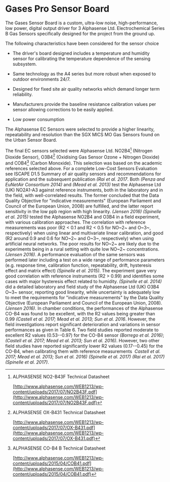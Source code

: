 Gases Pro Sensor Board
======================

The Gases Sensor Board is a custom, ultra-low noise, high-performance, low power, digital output driver for 3 Alphasense Ltd. Electrochemical Series B Gas Sensors specifically designed for the project from the ground up.

The following characteristics have been considered for the sensor choice

-   The driver's board designed includes a temperature and humidity sensor for calibrating the temperature dependence of the sensing subsystem.

-   Same technology as the A4 series but more robust when exposed to outdoor environments 24/7.  

-   Designed for fixed site air quality networks which demand longer term reliability.

-   Manufacturers provide the baseline resistance calibration values per sensor allowing corrections to be easily applied.

-   Low power consumption

The Alphasense EC Sensors were selected to provide a higher linearity, repeatability and resolution than the SGX MICS MO Gas Sensors found on the Urban Sensor Board.

The final EC sensors selected were Alphasense Ltd. NO2B4[^8] (Nitrogen Dioxide Sensor), O3B4[^9] (Oxidising Gas Sensor Ozone + Nitrogen Dioxide) and COB4[^10] (Carbon Monoxide). This selection was based on the academic references selected above. For a complete Low-Cost Sensors Evaluation see ISCAPE D1.5 Summary of air quality sensors and recommendations for application and the subsequent publication _(Rai et al. 2017_. Both _(Penza and EuNetAir Consortium 2014)_ and _(Mead et al. 2013)_ test the Alphasense Ltd (UK) NO2A1-A3 against reference instruments, both in the laboratory and in the field, with well-correlated results. The former concluded that the Data Quality Objective for "indicative measurements" (European Parliament and Council of the European Union, 2008) are fulfilled, and the latter report sensitivity in the low ppb region with high linearity. _(Jensen 2016)_ _(Spinelle et al. 2015)_ tested the Alphasense NO2B4 and O3B4 in a field experiment, with various calibration approaches. The correlation with reference measurements was poor (R2 \< 0.1 and R2 \< 0.5 for NO~2~ and O~3~, respectively) when using linear and multivariate linear calibration, and good (R2 around 0.9 and 0.6 for NO~2~ and O~3~, respectively) when using artificial neural networks. The poor results for NO~2~ are likely due to the experiments being in a rural setting with quite low NO~2~ concentrations. _(Jensen 2016)_.  A performance evaluation of the same sensors was performed later including a test on a wide range of performance parameters (e.g. response time, calibration function, repeatability, drift, hysteresis effect and matrix effect) _(Spinelle et al. 2015)_. The experiment gave very good correlation with reference instruments (R2 \> 0.99) and identifies some cases with major hysteresis effect related to humidity. _(Spinelle et al. 2014)_ did a detailed laboratory and field study of the Alphasense Ltd (UK) O3B4 O~3~ sensor, reporting good linearity, while uncertainty is adequately low to meet the requirements for \"indicative measurements\" by the Data Quality Objective (European Parliament and Council of the European Union, 2008). _(Jensen 2016)_. In chamber conditions, the performances of the Alphasense CO-B4 was found to be excellent, with the R2 values being greater than 0.99 _(Castell et al. 2017; Mead et al. 2013; Sun et al. 2016_. However, the field investigations report significant deterioration and variations in sensor performances as given in Table 6. Two field studies reported moderate to excellent R2 values (0.53--0.97) for the CO-B4 sensor _(Borrego et al. 2016)_; _(Castell et al. 2017; Mead et al. 2013; Sun et al. 2016)_. However, two other field studies have reported significantly lower R2 values (0.17--0.45) for the CO-B4, when calibrating them with reference measurements  _Castell et al. 2017; Mead et al. 2013; Sun et al. 2016)_ _(Spinelle et al. 2017)_ _(Rai et al. 2017)_ _(Spinelle et al. 2017)_.

[^8]: ALPHASENSE NO2-B43F Technical Datasheet

    [http://www.alphasense.com/WEB1213/wp-content/uploads/2017/07/NO2B43F.pdf](http://www.alphasense.com/WEB1213/wp-content/uploads/2017/07/NO2B43F.pdf)

[^9]: ALPHASENSE OX-B431 Technical Datasheet

    [http://www.alphasense.com/WEB1213/wp-content/uploads/2017/07/OX-B431.pdf](http://www.alphasense.com/WEB1213/wp-content/uploads/2017/07/OX-B431.pdf)

[^10]: ALPHASENSE CO-B4 B Technical Datasheet

    [http://www.alphasense.com/WEB1213/wp-content/uploads/2015/04/COB41.pdf](http://www.alphasense.com/WEB1213/wp-content/uploads/2015/04/COB41.pdf)